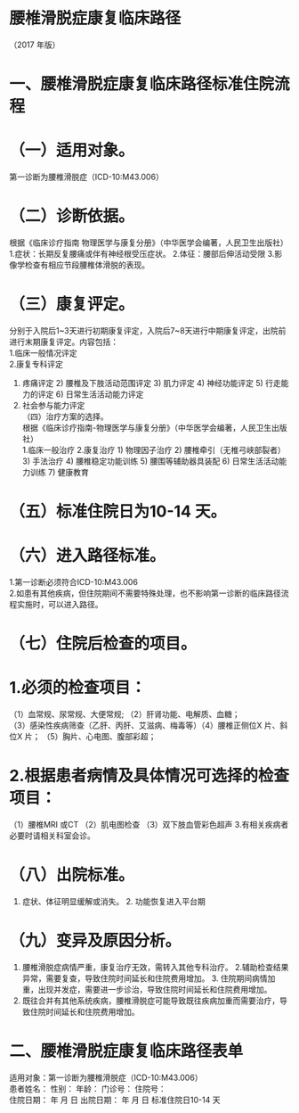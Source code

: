 # 腰椎滑脱症康复临床路径  
（2017 年版）  
# 一、腰椎滑脱症康复临床路径标准住院流程  
# （一）适用对象。  
第一诊断为腰椎滑脱症（ICD-10:M43.006）  
# （二）诊断依据。  
根据《临床诊疗指南 物理医学与康复分册》（中华医学会编著，人民卫生出版社）  
1.症状：长期反复腰痛或伴有神经根受压症状。  2.体征：腰部后伸活动受限 3.影像学检查有相应节段腰椎体滑脱的表现。  
# （三）康复评定。  
分别于入院后1\~3天进行初期康复评定，入院后7\~8天进行中期康复评定，出院前进行末期康复评定。内容包括：  
1.临床一般情况评定  
2.康复专科评定  
1) 疼痛评定 2) 腰椎及下肢活动范围评定 3) 肌力评定 4) 神经功能评定 5) 行走能力的评定 6) 日常生活活动能力评定  
7) 社会参与能力评定  
（四）治疗方案的选择。  
根据《临床诊疗指南-物理医学与康复分册》（中华医学会编著，人民卫生出版社）  
1.临床一般治疗 2.康复治疗  1) 物理因子治疗  2) 腰椎牵引（无椎弓峡部裂者） 3) 手法治疗 4) 腰椎稳定功能训练 5) 腰围等辅助器具装配  6) 日常生活活动能力训练 7) 健康教育  
# （五）标准住院日为10-14 天。  
# （六）进入路径标准。  
1.第一诊断必须符合ICD-10:M43.006  
2.如患有其他疾病，但住院期间不需要特殊处理，也不影响第一诊断的临床路径流程实施时，可以进入路径。  
# （七）住院后检查的项目。  
# 1.必须的检查项目：  
（1）血常规、尿常规、大便常规; （2）肝肾功能、电解质、血糖；  
（3）感染性疾病筛查（乙肝、丙肝、艾滋病、梅毒等）（4）腰椎正侧位X 片、斜位X 片； （5）胸片、心电图、腹部彩超；  
# 2.根据患者病情及具体情况可选择的检查项目：  
（1）腰椎MRI 或CT （2）肌电图检查 （3）双下肢血管彩色超声 3.有相关疾病者必要时请相关科室会诊。  
# （八）出院标准。  
1. 症状、体征明显缓解或消失。 2. 功能恢复进入平台期  
# （九）变异及原因分析。  
1. 腰椎滑脱症病情严重，康复治疗无效，需转入其他专科治疗。 2.辅助检查结果异常，需要复查，导致住院时间延长和住院费用增加。 3. 住院期间病情加重，出现并发症，需要进一步诊治，导致住院时间延长和住院费用增加。  
4. 既往合并有其他系统疾病，腰椎滑脱症可能导致既往疾病加重而需要治疗，导致住院时间延长和住院费用增加。  
# 二、腰椎滑脱症康复临床路径表单  
适用对象：第一诊断为腰椎滑脱症（ICD-10:M43.006）  
患者姓名：        性别：     年龄：     门诊号：        住院号：  
住院日期：   年 月 日     出院日期：    年 月 日   标准住院日10-14 天  
